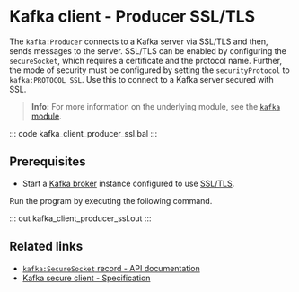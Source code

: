 # Kafka client - Producer SSL/TLS

The `kafka:Producer` connects to a Kafka server via SSL/TLS and then, sends messages to the server. SSL/TLS can be enabled by configuring the `secureSocket`, which requires a certificate and the protocol name. Further, the mode of security must be configured by setting the `securityProtocol` to `kafka:PROTOCOL_SSL`. Use this to connect to a Kafka server secured with SSL.

>**Info:** For more information on the underlying module, see the [`kafka` module](https://lib.ballerina.io/ballerinax/kafka/latest).

::: code kafka_client_producer_ssl.bal :::

## Prerequisites
- Start a [Kafka broker](https://kafka.apache.org/quickstart) instance configured to use [SSL/TLS](https://docs.confluent.io/3.0.0/kafka/ssl.html#configuring-kafka-brokers).

Run the program by executing the following command.

::: out kafka_client_producer_ssl.out :::

## Related links
- [`kafka:SecureSocket` record - API documentation](https://lib.ballerina.io/ballerinax/kafka/latest/records/SecureSocket)
- [Kafka secure client - Specification](https://github.com/ballerina-platform/module-ballerinax-kafka/blob/master/docs/spec/spec.md#322-secure-client)
